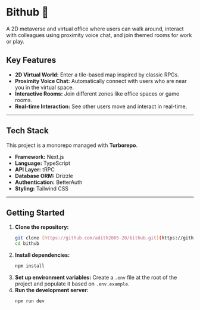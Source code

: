 # Bithub 👾

A 2D metaverse and virtual office where users can walk around, interact with colleagues using proximity voice chat, and join themed rooms for work or play.

## Key Features

* **2D Virtual World:** Enter a tile-based map inspired by classic RPGs.
* **Proximity Voice Chat:** Automatically connect with users who are near you in the virtual space.
* **Interactive Rooms:** Join different zones like office spaces or game rooms.
* **Real-time Interaction:** See other users move and interact in real-time.

***

## Tech Stack

This project is a monorepo managed with **Turborepo**.

* **Framework:** Next.js
* **Language:** TypeScript
* **API Layer:** tRPC
* **Database ORM:** Drizzle
* **Authentication:** BetterAuth
* **Styling:** Tailwind CSS

***

## Getting Started

1.  **Clone the repository:**
    ```bash
    git clone [https://github.com/adith2005-20/bithub.git](https://github.com/adith2005-20/bithub.git)
    cd bithub
    ```
2.  **Install dependencies:**
    ```bash
    npm install
    ```
3.  **Set up environment variables:**
    Create a `.env` file at the root of the project and populate it based on `.env.example`.
4.  **Run the development server:**
    ```bash
    npm run dev
    ```